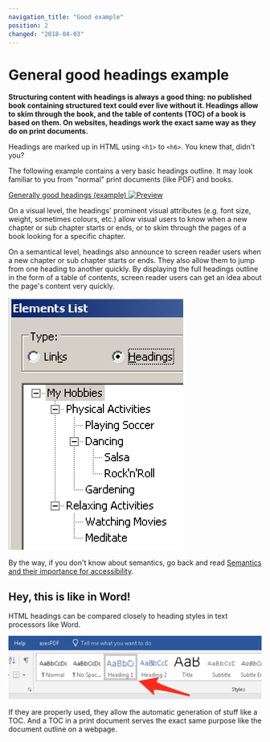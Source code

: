 ```yaml
---
navigation_title: "Good example"
position: 2
changed: "2018-04-03"
---
```


# General good headings example

**Structuring content with headings is always a good thing: no published book containing structured text could ever live without it. Headings allow to skim through the book, and the table of contents (TOC) of a book is based on them. On websites, headings work the exact same way as they do on print documents.**

Headings are marked up in HTML using `<h1>` to `<h6>`. You knew that, didn't you?

The following example contains a very basic headings outline. It may look familiar to you from "normal" print documents (like PDF) and books.

[Generally good headings (example) ![Preview](_examples/_preview.png)](_examples/generally-good-headings)

On a visual level, the headings' prominent visual attributes (e.g. font size, weight, sometimes colours, etc.) allow visual users to know when a new chapter or sub chapter starts or ends, or to skim through the pages of a book looking for a specific chapter.

On a semantical level, headings also announce to screen reader users when a new chapter or sub chapter starts or ends. They also allow them to jump from one heading to another quickly. By displaying the full headings outline in the form of a table of contents, screen reader users can get an idea about the page's content very quickly.

![Document outline in NVDA](_media/document-outline-in-nvda.png)

By the way, if you don't know about semantics, go back and read [Semantics and their importance for accessibility](/knowledge/semantics).

## Hey, this is like in Word!

HTML headings can be compared closely to heading styles in text processors like Word.

![Heading styles in Word](_media/heading-styles-in-word.png)

If they are properly used, they allow the automatic generation of stuff like a TOC. And a TOC in a print document serves the exact same purpose like the document outline on a webpage.